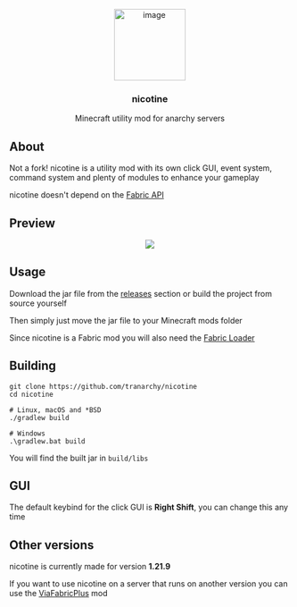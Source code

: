 <p align="center">
  <img width="128" height="128" alt="image" src="https://github.com/user-attachments/assets/c4120222-8826-43ef-802f-8721b64b0f80" />
</p>
<h3 align="center">nicotine</h3>
<p align="center">Minecraft utility mod for anarchy servers</p>


## About

Not a fork! nicotine is a utility mod with its own click GUI, event system, command system and plenty of modules to enhance your gameplay

nicotine doesn't depend on the [Fabric API](https://github.com/FabricMC/fabric)

## Preview
<p align="center">
  <img src="https://github.com/user-attachments/assets/be9861ab-8983-4651-b35e-08f128627a84" />
</p>

## Usage

Download the jar file from the [releases](https://github.com/tranarchy/nicotine/releases) section or build the project from source yourself

Then simply just move the jar file to your Minecraft mods folder

Since nicotine is a Fabric mod you will also need the [Fabric Loader](https://fabricmc.net/)

## Building

```
git clone https://github.com/tranarchy/nicotine
cd nicotine

# Linux, macOS and *BSD
./gradlew build

# Windows
.\gradlew.bat build
```

You will find the built jar in `build/libs`

## GUI

The default keybind for the click GUI is **Right Shift**, you can change this any time

## Other versions

nicotine is currently made for version **1.21.9**

If you want to use nicotine on a server that runs on another version you can use the [ViaFabricPlus](https://modrinth.com/mod/viafabricplus) mod
